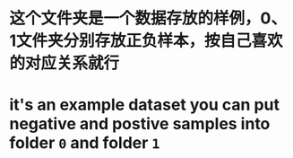 # 这个文件夹是一个数据存放的样例，0、1文件夹分别存放正负样本，按自己喜欢的对应关系就行
# it's an example dataset you can put negative and postive samples into folder `0` and folder `1`
